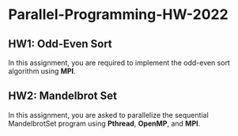 # Parallel-Programming-HW-2022

## HW1: Odd-Even Sort

In this assignment, you are required to implement the odd-even sort algorithm using **MPI**.

## HW2: Mandelbrot Set

In this assignment, you are asked to parallelize the sequential MandelbrotSet program using **Pthread**, **OpenMP**, and **MPI**.
